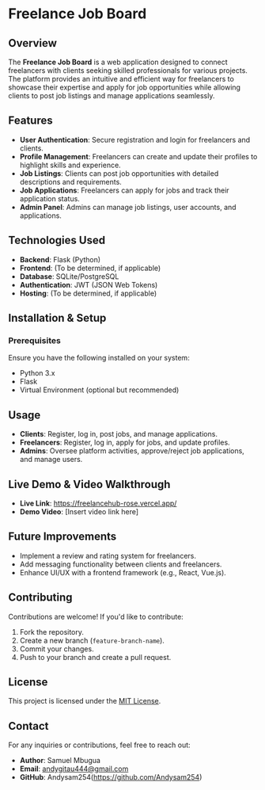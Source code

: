 # Freelance Job Board

## Overview
The **Freelance Job Board** is a web application designed to connect freelancers with clients seeking skilled professionals for various projects. The platform provides an intuitive and efficient way for freelancers to showcase their expertise and apply for job opportunities while allowing clients to post job listings and manage applications seamlessly.

## Features
- **User Authentication**: Secure registration and login for freelancers and clients.
- **Profile Management**: Freelancers can create and update their profiles to highlight skills and experience.
- **Job Listings**: Clients can post job opportunities with detailed descriptions and requirements.
- **Job Applications**: Freelancers can apply for jobs and track their application status.
- **Admin Panel**: Admins can manage job listings, user accounts, and applications.

## Technologies Used
- **Backend**: Flask (Python)
- **Frontend**: (To be determined, if applicable)
- **Database**: SQLite/PostgreSQL
- **Authentication**: JWT (JSON Web Tokens)
- **Hosting**: (To be determined, if applicable)

## Installation & Setup
### Prerequisites
Ensure you have the following installed on your system:
- Python 3.x
- Flask
- Virtual Environment (optional but recommended)

## Usage
- **Clients**: Register, log in, post jobs, and manage applications.
- **Freelancers**: Register, log in, apply for jobs, and update profiles.
- **Admins**: Oversee platform activities, approve/reject job applications, and manage users.

## Live Demo & Video Walkthrough
- **Live Link**: https://freelancehub-rose.vercel.app/
- **Demo Video**: [Insert video link here]

## Future Improvements
- Implement a review and rating system for freelancers.
- Add messaging functionality between clients and freelancers.
- Enhance UI/UX with a frontend framework (e.g., React, Vue.js).

## Contributing
Contributions are welcome! If you'd like to contribute:
1. Fork the repository.
2. Create a new branch (`feature-branch-name`).
3. Commit your changes.
4. Push to your branch and create a pull request.

## License
This project is licensed under the [MIT License](LICENSE).

## Contact
For any inquiries or contributions, feel free to reach out:
- **Author**: Samuel Mbugua
- **Email**: andygitau444@gmail.com
- **GitHub**: Andysam254(https://github.com/Andysam254)
